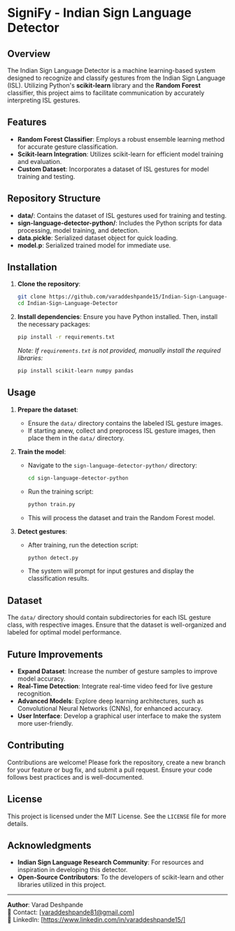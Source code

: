 # SigniFy - Indian Sign Language Detector

## Overview
The Indian Sign Language Detector is a machine learning-based system designed to recognize and classify gestures from the Indian Sign Language (ISL). Utilizing Python's **scikit-learn** library and the **Random Forest** classifier, this project aims to facilitate communication by accurately interpreting ISL gestures.

## Features
- **Random Forest Classifier**: Employs a robust ensemble learning method for accurate gesture classification.
- **Scikit-learn Integration**: Utilizes scikit-learn for efficient model training and evaluation.
- **Custom Dataset**: Incorporates a dataset of ISL gestures for model training and testing.

## Repository Structure
- **data/**: Contains the dataset of ISL gestures used for training and testing.
- **sign-language-detector-python/**: Includes the Python scripts for data processing, model training, and detection.
- **data.pickle**: Serialized dataset object for quick loading.
- **model.p**: Serialized trained model for immediate use.

## Installation
1. **Clone the repository**:
   ```bash
   git clone https://github.com/varaddeshpande15/Indian-Sign-Language-Detector.git
   cd Indian-Sign-Language-Detector
   ```
2. **Install dependencies**:
   Ensure you have Python installed. Then, install the necessary packages:
   ```bash
   pip install -r requirements.txt
   ```
   *Note: If `requirements.txt` is not provided, manually install the required libraries:*
   ```bash
   pip install scikit-learn numpy pandas
   ```

## Usage
1. **Prepare the dataset**:
   - Ensure the `data/` directory contains the labeled ISL gesture images.
   - If starting anew, collect and preprocess ISL gesture images, then place them in the `data/` directory.

2. **Train the model**:
   - Navigate to the `sign-language-detector-python/` directory:
     ```bash
     cd sign-language-detector-python
     ```
   - Run the training script:
     ```bash
     python train.py
     ```
   - This will process the dataset and train the Random Forest model.

3. **Detect gestures**:
   - After training, run the detection script:
     ```bash
     python detect.py
     ```
   - The system will prompt for input gestures and display the classification results.

## Dataset
The `data/` directory should contain subdirectories for each ISL gesture class, with respective images. Ensure that the dataset is well-organized and labeled for optimal model performance.

## Future Improvements
- **Expand Dataset**: Increase the number of gesture samples to improve model accuracy.
- **Real-Time Detection**: Integrate real-time video feed for live gesture recognition.
- **Advanced Models**: Explore deep learning architectures, such as Convolutional Neural Networks (CNNs), for enhanced accuracy.
- **User Interface**: Develop a graphical user interface to make the system more user-friendly.

## Contributing
Contributions are welcome! Please fork the repository, create a new branch for your feature or bug fix, and submit a pull request. Ensure your code follows best practices and is well-documented.

## License
This project is licensed under the MIT License. See the `LICENSE` file for more details.

## Acknowledgments
- **Indian Sign Language Research Community**: For resources and inspiration in developing this detector.
- **Open-Source Contributors**: To the developers of scikit-learn and other libraries utilized in this project.

---
**Author**: Varad Deshpande  
📧 Contact: [varaddeshpande81@gmail.com]  
🔗 LinkedIn: [https://www.linkedin.com/in/varaddeshpande15/]

